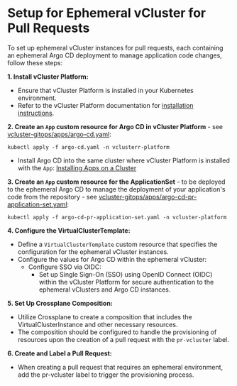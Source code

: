 # Setup for Ephemeral vCluster for Pull Requests

To set up ephemeral vCluster instances for pull requests, each containing an ephemeral Argo CD deployment to manage application code changes, follow these steps:

**1. Install vCluster Platform:**
  - Ensure that vCluster Platform is installed in your Kubernetes environment.
  - Refer to the vCluster Platform documentation for [installation instructions](https://www.vcluster.com/docs/platform/install/quick-start-guide).

**2. Create an `App` custom resource for Argo CD in vCluster Platform** - see [vcluster-gitops/apps/argo-cd.yaml](../../apps/argo-cd.yaml):
  
  `kubectl apply -f argo-cd.yaml -n vclusterr-platform`
  
  - Install Argo CD into the same cluster where vCluster Platform is installed with the `App`: [Installing Apps on a Cluster](https://www.vcluster.com/docs/platform/use-platform/apps/use-on-demand#installing-apps-on-a-cluster)

**3. Create an `App` custom resource for the ApplicationSet** - to be deployed to the ephemeral Argo CD to manage the deployment of your application's code from the repository - see [vcluster-gitops/apps/argo-cd-pr-application-set.yaml](../../apps/argo-cd-pr-application-set.yaml):
  
  `kubectl apply -f argo-cd-pr-application-set.yaml -n vcluster-platform`

**4. Configure the VirtualClusterTemplate:**
  - Define a `VirtualClusterTemplate` custom resource that specifies the configuration for the ephemeral vCluster instances.
  - Configure the values for Argo CD within the ephemeral vCluster: 
    - Configure SSO via OIDC:
      - Set up Single Sign-On (SSO) using OpenID Connect (OIDC) within the vCluster Platform for secure authentication to the ephemeral vClusters and Argo CD instances.

**5. Set Up Crossplane Composition:**
  - Utilize Crossplane to create a composition that includes the VirtualClusterInstance and other necessary resources.
  - The composition should be configured to handle the provisioning of resources upon the creation of a pull request with the `pr-vcluster` label.

**6. Create and Label a Pull Request:**
  - When creating a pull request that requires an ephemeral environment, add the pr-vcluster label to trigger the provisioning process.

